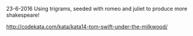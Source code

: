 23-6-2016
Using trigrams, seeded with romeo and juliet to produce more shakespeare!

http://codekata.com/kata/kata14-tom-swift-under-the-milkwood/
